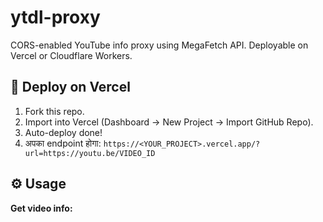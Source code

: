 # ytdl-proxy

CORS-enabled YouTube info proxy using MegaFetch API. Deployable on Vercel or Cloudflare Workers.

## 🚀 Deploy on Vercel

1. Fork this repo.
2. Import into Vercel (Dashboard → New Project → Import GitHub Repo).
3. Auto-deploy done!
4. अपका endpoint होगा:
   `https://<YOUR_PROJECT>.vercel.app/?url=https://youtu.be/VIDEO_ID`

## ⚙️ Usage

**Get video info:**
